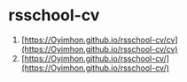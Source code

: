 # rsschool-cv

1. [https://Oyimhon.github.io/rsschool-cv/cv](https://Oyimhon.github.io/rsschool-cv/cv)
2. [https://Oyimhon.github.io/rsschool-cv/](https://Oyimhon.github.io/rsschool-cv/)
